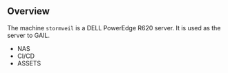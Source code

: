 ## Overview

The machine `stormveil` is a DELL PowerEdge R620 server. It is used as the server to GAIL.

- NAS
- CI/CD
- ASSETS
